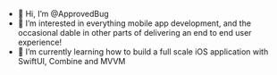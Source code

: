 - 👋 Hi, I’m @ApprovedBug
- 👀 I’m interested in everything mobile app development, and the occasional dable in other parts of delivering an end to end user experience!
- 🌱 I’m currently learning how to build a full scale iOS application with SwiftUI, Combine and MVVM

<!---
ApprovedBug/ApprovedBug is a ✨ special ✨ repository because its `README.md` (this file) appears on your GitHub profile.
You can click the Preview link to take a look at your changes.
--->
